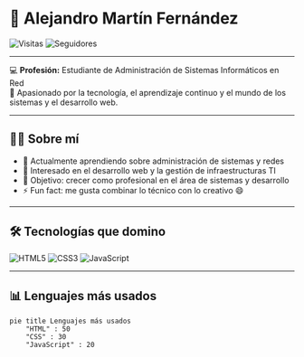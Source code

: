 # 👋 Alejandro Martín Fernández

![Visitas](https://komarev.com/ghpvc/?username=AlejandroMF&label=Visitas%20al%20perfil&color=0e75b6&style=flat)
![Seguidores](https://img.shields.io/github/followers/AlejandroMF?label=Seguidores&style=social)


---

💻 **Profesión:** Estudiante de Administración de Sistemas Informáticos en Red  
🚀 Apasionado por la tecnología, el aprendizaje continuo y el mundo de los sistemas y el desarrollo web.  

---

## 🧑‍💻 Sobre mí
- 🌱 Actualmente aprendiendo sobre administración de sistemas y redes  
- 💼 Interesado en el desarrollo web y la gestión de infraestructuras TI  
- 🎯 Objetivo: crecer como profesional en el área de sistemas y desarrollo  
- ⚡ Fun fact: me gusta combinar lo técnico con lo creativo 😄  

---

## 🛠️ Tecnologías que domino

![HTML5](https://img.shields.io/badge/HTML5-E34F26?style=for-the-badge&logo=html5&logoColor=white)
![CSS3](https://img.shields.io/badge/CSS3-1572B6?style=for-the-badge&logo=css3&logoColor=white)
![JavaScript](https://img.shields.io/badge/JavaScript-F7DF1E?style=for-the-badge&logo=javascript&logoColor=black)

---

## 📊 Lenguajes más usados

```mermaid
pie title Lenguajes más usados
    "HTML" : 50
    "CSS" : 30
    "JavaScript" : 20


